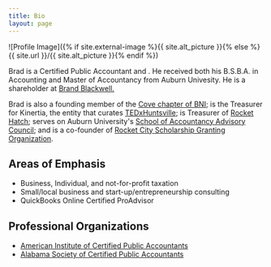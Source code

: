 ```yaml
---
title: Bio
layout: page
---
```

![Profile Image]({% if site.external-image %}{{ site.alt_picture }}{% else %}{{ site.url }}/{{ site.alt_picture }}{% endif %})

<p>Brad is a Certified Public Accountant and <span id="title"></span>. He received both his B.S.B.A. in Accounting and Master of Accountancy from Auburn Univesity. He is a shareholder at <a href="https://brandblackwell.com/">Brand Blackwell.</a></p>

<!-- Random title generator -->
<script src="/assets/js/title_gen.js" type="text/javascript"></script>

<p>Brad is also a founding member of the <a href="http://bnialabama.com/bnicove/">Cove chapter of BNI</a>; is the Treasurer for Kinertia, the entity that curates <a href="http://tedxhuntsville.com/site/">TEDxHuntsville</a>; is Treasurer of <a href="http://www.rockethatch.org/">Rocket Hatch</a>; serves on Auburn University's <a href="http://harbert.auburn.edu/academics/departments/school-of-accountancy/">School of Accountancy Advisory Council</a>; and is a co-founder of <a href="https://rocketsgo.org/">Rocket City Scholarship Granting Organization</a>.</p>

<h2>Areas of Emphasis</h2>

<ul class="skill-list">
	<li>Business, Individual, and not-for-profit taxation</li>
	<li>Small/local business and start-up/entrepreneurship consulting</li>
	<li>QuickBooks Online Certified ProAdvisor</li>
</ul>

<h2>Professional Organizations</h2>

<ul>
	<li><a href="http://www.aicpa.org/">American Institute of Certified Public Accountants</a></li>
	<li><a href="http://www.ascpa.org/">Alabama Society of Certified Public Accountants</a></li>
</ul>
